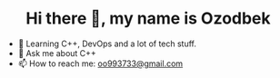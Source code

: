 <H1 align="center">Hi there 👋, my name is Ozodbek</h1> 

- 🌱 Learning C++, DevOps and a lot of tech stuff.
- 💬 Ask me about C++
- 📫 How to reach me: oo993733@gmail.com


